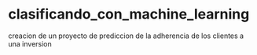 # clasificando_con_machine_learning
creacion de un proyecto de prediccion de la adherencia de los clientes a una inversion
